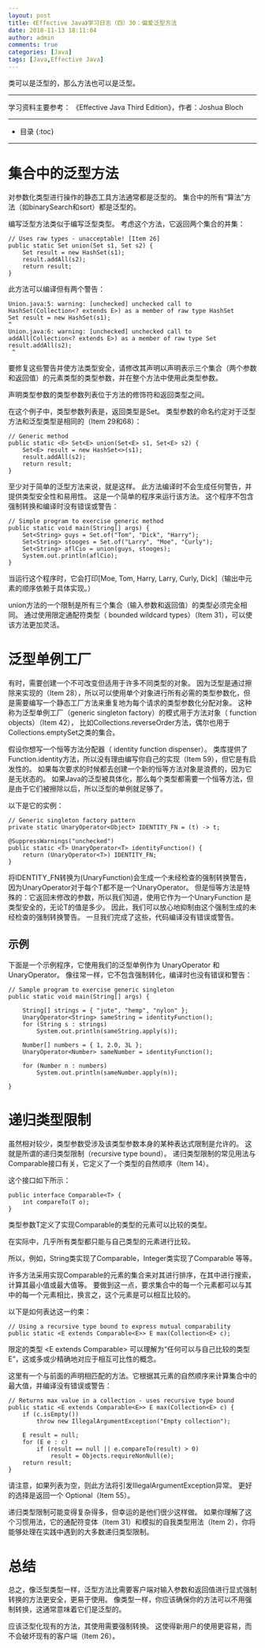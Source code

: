 ```yaml
---
layout: post
title: 《Effective Java》学习日志（四）30：偏爱泛型方法
date: 2018-11-13 18:11:04
author: admin
comments: true
categories: [Java]
tags: [Java,Effective Java]
---
```


类可以是泛型的，那么方法也可以是泛型。

<!-- more -->

---

学习资料主要参考： 《Effective Java Third Edition》，作者：Joshua Bloch

---




* 目录
{:toc}

---

# 集合中的泛型方法

对参数化类型进行操作的静态工具方法通常都是泛型的。 集合中的所有“算法”方法（如binarySearch和sort）都是泛型的。

编写泛型方法类似于编写泛型类型。 考虑这个方法，它返回两个集合的并集：

    // Uses raw types - unacceptable! [Item 26]
    public static Set union(Set s1, Set s2) {
        Set result = new HashSet(s1);
        result.addAll(s2);
        return result;
    }
    
此方法可以编译但有两个警告：

    Union.java:5: warning: [unchecked] unchecked call to
    HashSet(Collection<? extends E>) as a member of raw type HashSet
    Set result = new HashSet(s1);
    ^
    Union.java:6: warning: [unchecked] unchecked call to
    addAll(Collection<? extends E>) as a member of raw type Set
    result.addAll(s2);
     ^
     
要修复这些警告并使方法类型安全，请修改其声明以声明表示三个集合（两个参数和返回值）的元素类型的类型参数，并在整个方法中使用此类型参数。 

声明类型参数的类型参数列表位于方法的修饰符和返回类型之间。 

在这个例子中，类型参数列表是<E>，返回类型是Set<E>。 类型参数的命名约定对于泛型方法和泛型类型是相同的（Item 29和68）：

    // Generic method
    public static <E> Set<E> union(Set<E> s1, Set<E> s2) {
        Set<E> result = new HashSet<>(s1);
        result.addAll(s2);
        return result;
    }
    
至少对于简单的泛型方法来说，就是这样。 
此方法编译时不会生成任何警告，并提供类型安全性和易用性。 这是一个简单的程序来运行该方法。 这个程序不包含强制转换和编译时没有错误或警告：

    // Simple program to exercise generic method
    public static void main(String[] args) {
        Set<String> guys = Set.of("Tom", "Dick", "Harry");
        Set<String> stooges = Set.of("Larry", "Moe", "Curly");
        Set<String> aflCio = union(guys, stooges);
        System.out.println(aflCio);
    }
    
当运行这个程序时，它会打印[Moe, Tom, Harry, Larry, Curly, Dick]（输出中元素的顺序依赖于具体实现。）

union方法的一个限制是所有三个集合（输入参数和返回值）的类型必须完全相同。 
通过使用限定通配符类型（ bounded wildcard types）（Item 31），可以使该方法更加灵活。

# 泛型单例工厂

有时，需要创建一个不可改变但适用于许多不同类型的对象。 
因为泛型是通过擦除来实现的（Item 28），所以可以使用单个对象进行所有必需的类型参数化，但是需要编写一个静态工厂方法来重复地为每个请求的类型参数化分配对象。 
这种称为泛型单例工厂（generic singleton factory）的模式用于方法对象（ function objects）（Item 42），
比如Collections.reverseOrder方法，偶尔也用于Collections.emptySet之类的集合。

假设你想写一个恒等方法分配器（ identity function dispenser）。 
类库提供了Function.identity方法，所以没有理由编写你自己的实现（Item 59），但它是有启发性的。 
如果每次要求的时候都去创建一个新的恒等方法对象是浪费的，因为它是无状态的。 
如果Java的泛型被具体化，那么每个类型都需要一个恒等方法，但是由于它们被擦除以后，所以泛型的单例就足够了。 

以下是它的实例：

    // Generic singleton factory pattern
    private static UnaryOperator<Object> IDENTITY_FN = (t) -> t;
    
    @SuppressWarnings("unchecked")
    public static <T> UnaryOperator<T> identityFunction() {
        return (UnaryOperator<T>) IDENTITY_FN;
    }
    
将IDENTITY_FN转换为(UnaryFunction<T>)会生成一个未经检查的强制转换警告，因为UnaryOperator<Object>对于每个T都不是一个UnaryOperator<T>。
但是恒等方法是特殊的：它返回未修改的参数，所以我们知道，使用它作为一个UnaryFunction <T>是类型安全的，无论T的值是多少。
因此，我们可以放心地抑制由这个强制生成的未经检查的强制转换警告。 一旦我们完成了这些，代码编译没有错误或警告。

## 示例

下面是一个示例程序，它使用我们的泛型单例作为 UnaryOperator<String> 和 UnaryOperator<Number>。 
像往常一样，它不包含强制转化，编译时也没有错误和警告：

    // Sample program to exercise generic singleton
    public static void main(String[] args) {
    
        String[] strings = { "jute", "hemp", "nylon" };
        UnaryOperator<String> sameString = identityFunction();
        for (String s : strings)
            System.out.println(sameString.apply(s));
    
        Number[] numbers = { 1, 2.0, 3L };
        UnaryOperator<Number> sameNumber = identityFunction();
    
        for (Number n : numbers)
            System.out.println(sameNumber.apply(n));
    
    }
    
# 递归类型限制

虽然相对较少，类型参数受涉及该类型参数本身的某种表达式限制是允许的。 
这就是所谓的递归类型限制（recursive type bound）。 递归类型限制的常见用法与Comparable接口有关，它定义了一个类型的自然顺序（Item 14）。 

这个接口如下所示：

    public interface Comparable<T> {
        int compareTo(T o);
    }

类型参数T定义了实现Comparable<T>的类型的元素可以比较的类型。 

在实际中，几乎所有类型都只能与自己类型的元素进行比较。 

所以，例如，String类实现了Comparable<String>，Integer类实现了Comparable <Integer>等等。

许多方法采用实现Comparable的元素的集合来对其进行排序，在其中进行搜索，计算其最小值或最大值等。 
要做到这一点，要求集合中的每一个元素都可以与其中的每一个元素相比，换言之，这个元素是可以相互比较的。 

以下是如何表达这一约束：

    // Using a recursive type bound to express mutual comparability
    public static <E extends Comparable<E>> E max(Collection<E> c);

限定的类型 <E extends Comparable<E>> 可以理解为“任何可以与自己比较的类型E”，这或多或少精确地对应于相互可比性的概念。

这里有一个与前面的声明相匹配的方法。它根据其元素的自然顺序来计算集合中的最大值，并编译没有错误或警告：

    // Returns max value in a collection - uses recursive type bound
    public static <E extends Comparable<E>> E max(Collection<E> c) {
        if (c.isEmpty())
            throw new IllegalArgumentException("Empty collection");
    
        E result = null;
        for (E e : c)
            if (result == null || e.compareTo(result) > 0)
                result = Objects.requireNonNull(e);
        return result;
    }
    
请注意，如果列表为空，则此方法将引发IllegalArgumentException异常。 
更好的选择是返回一个 Optional<E>（Item 55）。

递归类型限制可能变得复杂得多，但幸运的是他们很少这样做。 
如果你理解了这个习惯用法，它的通配符变体（Item 31）和模拟的自我类型用法（Item 2），你将能够处理在实践中遇到的大多数递归类型限制。

# 总结

总之，像泛型类型一样，泛型方法比需要客户端对输入参数和返回值进行显式强制转换的方法更安全，更易于使用。 
像类型一样，你应该确保你的方法可以不用强制转换，这通常意味着它们是泛型的。 

应该泛型化现有的方法，其使用需要强制转换。 这使得新用户的使用更容易，而不会破坏现有的客户端（Item 26）。
